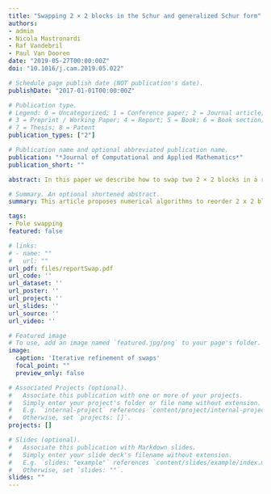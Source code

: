 ```yaml
---
title: "Swapping 2 × 2 blocks in the Schur and generalized Schur form"
authors:
- admin
- Nicola Mastronardi
- Raf Vandebril
- Paul Van Dooren
date: "2019-05-27T00:00:00Z"
doi: "10.1016/j.cam.2019.05.022"

# Schedule page publish date (NOT publication's date).
publishDate: "2017-01-01T00:00:00Z"

# Publication type.
# Legend: 0 = Uncategorized; 1 = Conference paper; 2 = Journal article;
# 3 = Preprint / Working Paper; 4 = Report; 5 = Book; 6 = Book section;
# 7 = Thesis; 8 = Patent
publication_types: ["2"]

# Publication name and optional abbreviated publication name.
publication: "*Journal of Computational and Applied Mathematics*"
publication_short: ""

abstract: In this paper we describe how to swap two 2 × 2 blocks in a real Schur form and a generalized real Schur form. We pay special attention to the numerical stability of the method. We also illustrate the stability of our approach by a series of numerical tests.

# Summary. An optional shortened abstract.
summary: This article proposes numerical algorithms to reorder 2 x 2 blocks in a real Schur form and a generalized real Schur form.

tags:
- Pole swapping
featured: false

# links:
# - name: ""
#   url: ""
url_pdf: files/reportSwap.pdf
url_code: ''
url_dataset: ''
url_poster: ''
url_project: ''
url_slides: ''
url_source: ''
url_video: ''

# Featured image
# To use, add an image named `featured.jpg/png` to your page's folder. 
image:
  caption: 'Iterative refinement of swaps'
  focal_point: ""
  preview_only: false

# Associated Projects (optional).
#   Associate this publication with one or more of your projects.
#   Simply enter your project's folder or file name without extension.
#   E.g. `internal-project` references `content/project/internal-project/index.md`.
#   Otherwise, set `projects: []`.
projects: []

# Slides (optional).
#   Associate this publication with Markdown slides.
#   Simply enter your slide deck's filename without extension.
#   E.g. `slides: "example"` references `content/slides/example/index.md`.
#   Otherwise, set `slides: ""`.
slides: ""
---
```

